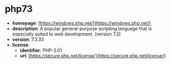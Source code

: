 # php73

- **homepage**: [https://windows.php.net/](https://windows.php.net/)
- **description**: A popular general-purpose scripting language that is especially suited to web development. (version 7.3)
- **version**: 7.3.33
- **license**:
  - **identifier**: PHP-3.01
  - **url**: [https://secure.php.net/license/](https://secure.php.net/license/)

